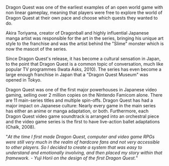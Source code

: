 Dragon Quest was one of the earliest examples of an open world game with non linear gameplay, meaning that players were free to explore the world of Dragon Quest at their own pace and choose which quests they wanted to do.

Akira Toriyama, creator of Dragonball and highly influential Japanese manga artist was responsible for the art in the series, bringing his unique art style to the franchise and was the artist behind the "Slime" monster which is now the mascot of the series.

Since Dragon Quest's release, it has become a cultural sensation in Japan, to the point that Dragon Quest is a common topic of conversation, much like popular TV programmes (Iwata Asks, 2010). The series has even become a large enough franchise in Japan that a "Dragon Quest Museum" was opened in Tokyo.

Dragon Quest was one of the first major powerhouses in Japanese video gaming, selling over 2 million copies on the Nintendo Famicom alone. There are 11 main-series titles and multiple spin-offs. Dragon Quest has had a major impact on Japanese culture: Nearly every game in the main series has either an anime or manga adaptation, or both. Furthermore, each Dragon Quest video game soundtrack is arranged into an orchestral piece and the video game series is the first to have live-action ballet adaptations (Chalk, 2008).

"_At the time I first made Dragon Quest, computer and video game RPGs were still very much in the realm of hardcore fans and not very accessible to other players. So I decided to create a system that was easy to understand and emotionally involving, and then placed my story within that framework. - Yuji Horii on the design of the first Dragon Quest._"

